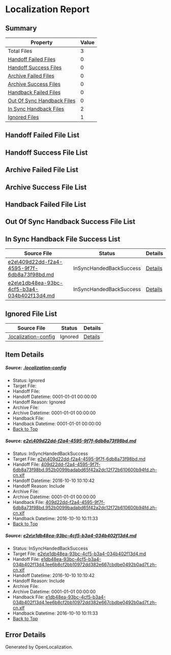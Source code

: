 # <a name='report-top'></a> Localization Report

## Summary
 Property | Value 
 -------- | ----- 
 Total Files | 3
[ Handoff Failed Files ](#handoff-failed-list)| 0
[ Handoff Success Files ](#handoff-success-list)| 0
[ Archive Failed Files ](#archive-failed-list)| 0
[ Archive Success Files ](#archive-success-list)| 0
[ Handback Failed Files ](#handback-failed-list)| 0
[ Out Of Sync Handback Files ](#outofsync-handback-success-list)| 0
[ In Sync Handback Files ](#insync-handback-success-list)| 2
[ Ignored Files ](#ignored-list)| 1

## <a name='handoff-failed-list'></a> Handoff Failed File List

## <a name='handoff-success-list'></a> Handoff Success File List

## <a name='archive-failed-list'></a> Archive Failed File List

## <a name='archive-success-list'></a> Archive Success File List

## <a name='handback-failed-list'></a> Handback Failed File List

## <a name='outofsync-handback-success-list'></a> Out Of Sync Handback Success File List

## <a name='insync-handback-success-list'></a> In Sync Handback File Success List
 Source File | Status | Details 
 ----------- | ------ | ------- 
 [e2e\409d22dd-f2a4-4595-9f7f-6db8a73f98bd.md](https://github.com/OpenLocalizationTestOrg/ol-test0/blob/9c9ca23dfbb3def4975df7089c56198826414625/e2e/409d22dd-f2a4-4595-9f7f-6db8a73f98bd.md) | InSyncHandedBackSuccess | [Details](#96fa1998bb3ab4ad48ca44f7804b7be1bd080ba41)
 [e2e\e1db48ea-93bc-4cf5-b3a4-034b402f13d4.md](https://github.com/OpenLocalizationTestOrg/ol-test0/blob/9c9ca23dfbb3def4975df7089c56198826414625/e2e/e1db48ea-93bc-4cf5-b3a4-034b402f13d4.md) | InSyncHandedBackSuccess | [Details](#4892af986503bf50f776b88da44e167b4f08a18a2)

## <a name='ignored-list'></a> Ignored File List
 Source File | Status | Details 
 ----------- | ------ | ------- 
 [.localization-config](https://github.com/OpenLocalizationTestOrg/ol-test0/blob/9c9ca23dfbb3def4975df7089c56198826414625/.localization-config) | Ignored | [Details](#c268a05ecaa7ec85942ed632c29928ee5bd6da8d0)

## Item Details
##### <a name='c268a05ecaa7ec85942ed632c29928ee5bd6da8d0'></a> Source: [.localization-config](https://github.com/OpenLocalizationTestOrg/ol-test0/blob/9c9ca23dfbb3def4975df7089c56198826414625/.localization-config)
* Status: Ignored
* Target File: 
* Handoff File: 
* Handoff Datetime: 0001-01-01 00:00:00
* Handoff Reason: Ignored
* Archive File: 
* Archive Datetime: 0001-01-01 00:00:00
* Handback File: 
* Handback Datetime: 0001-01-01 00:00:00
* [Back to Top](#report-top)

##### <a name='96fa1998bb3ab4ad48ca44f7804b7be1bd080ba41'></a> Source: [e2e\409d22dd-f2a4-4595-9f7f-6db8a73f98bd.md](https://github.com/OpenLocalizationTestOrg/ol-test0/blob/9c9ca23dfbb3def4975df7089c56198826414625/e2e/409d22dd-f2a4-4595-9f7f-6db8a73f98bd.md)
* Status: InSyncHandedBackSuccess
* Target File: [e2e\409d22dd-f2a4-4595-9f7f-6db8a73f98bd.md](https://github.com/OpenLocalizationTestOrg/ol-test0-zhcn/blob/74e34db7d7bb60660c432c0a66b29fdb8e39be8e/e2e/409d22dd-f2a4-4595-9f7f-6db8a73f98bd.md)
* Handoff File: [409d22dd-f2a4-4595-9f7f-6db8a73f98bd.952b0099badabd65f42a2dc12f72b610600b94fd.zh-cn.xlf](https://github.com/OpenLocalizationTestOrg/ol-test0-handoff/blob/ddd8dab7528727f41b16aa3568f432754c4c996a/ol-handoff/OpenLocalizationTestOrg/ol-test0-zhcn/qimu/ht/409d22dd-f2a4-4595-9f7f-6db8a73f98bd.952b0099badabd65f42a2dc12f72b610600b94fd.zh-cn.xlf)
* Handoff Datetime: 2016-10-10 10:10:42
* Handoff Reason: Include
* Archive File: 
* Archive Datetime: 0001-01-01 00:00:00
* Handback File: [409d22dd-f2a4-4595-9f7f-6db8a73f98bd.952b0099badabd65f42a2dc12f72b610600b94fd.zh-cn.xlf](https://github.com/OpenLocalizationTestOrg/ol-test0-handback/blob/e97413de8e88ee80b96e42389dab5b725fb9db9c/ol-handback/OpenLocalizationTestOrg/ol-test0-zhcn/qimu/ht/409d22dd-f2a4-4595-9f7f-6db8a73f98bd.952b0099badabd65f42a2dc12f72b610600b94fd.zh-cn.xlf)
* Handback Datetime: 2016-10-10 10:11:33
* [Back to Top](#report-top)

##### <a name='4892af986503bf50f776b88da44e167b4f08a18a2'></a> Source: [e2e\e1db48ea-93bc-4cf5-b3a4-034b402f13d4.md](https://github.com/OpenLocalizationTestOrg/ol-test0/blob/9c9ca23dfbb3def4975df7089c56198826414625/e2e/e1db48ea-93bc-4cf5-b3a4-034b402f13d4.md)
* Status: InSyncHandedBackSuccess
* Target File: [e2e\e1db48ea-93bc-4cf5-b3a4-034b402f13d4.md](https://github.com/OpenLocalizationTestOrg/ol-test0-zhcn/blob/74e34db7d7bb60660c432c0a66b29fdb8e39be8e/e2e/e1db48ea-93bc-4cf5-b3a4-034b402f13d4.md)
* Handoff File: [e1db48ea-93bc-4cf5-b3a4-034b402f13d4.1ee6b8cf2bb10972dd382e667cbdbe0492b0ad7f.zh-cn.xlf](https://github.com/OpenLocalizationTestOrg/ol-test0-handoff/blob/ddd8dab7528727f41b16aa3568f432754c4c996a/ol-handoff/OpenLocalizationTestOrg/ol-test0-zhcn/qimu/ht/e1db48ea-93bc-4cf5-b3a4-034b402f13d4.1ee6b8cf2bb10972dd382e667cbdbe0492b0ad7f.zh-cn.xlf)
* Handoff Datetime: 2016-10-10 10:10:42
* Handoff Reason: Include
* Archive File: 
* Archive Datetime: 0001-01-01 00:00:00
* Handback File: [e1db48ea-93bc-4cf5-b3a4-034b402f13d4.1ee6b8cf2bb10972dd382e667cbdbe0492b0ad7f.zh-cn.xlf](https://github.com/OpenLocalizationTestOrg/ol-test0-handback/blob/e97413de8e88ee80b96e42389dab5b725fb9db9c/ol-handback/OpenLocalizationTestOrg/ol-test0-zhcn/qimu/ht/e1db48ea-93bc-4cf5-b3a4-034b402f13d4.1ee6b8cf2bb10972dd382e667cbdbe0492b0ad7f.zh-cn.xlf)
* Handback Datetime: 2016-10-10 10:11:33
* [Back to Top](#report-top)


## Error Details

Generated by OpenLocalization.
